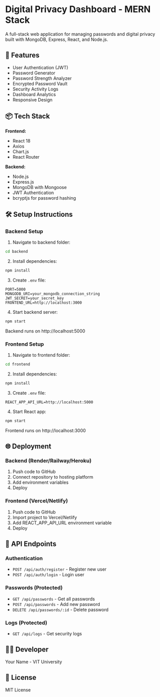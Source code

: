# Digital Privacy Dashboard - MERN Stack

A full-stack web application for managing passwords and digital privacy built with MongoDB, Express, React, and Node.js.

## 🚀 Features

- User Authentication (JWT)
- Password Generator
- Password Strength Analyzer  
- Encrypted Password Vault
- Security Activity Logs
- Dashboard Analytics
- Responsive Design

## 📦 Tech Stack

**Frontend:**
- React 18
- Axios
- Chart.js
- React Router

**Backend:**
- Node.js
- Express.js
- MongoDB with Mongoose
- JWT Authentication
- bcryptjs for password hashing

## 🛠️ Setup Instructions

### Backend Setup

1. Navigate to backend folder:
```bash
cd backend
```

2. Install dependencies:
```bash
npm install
```

3. Create `.env` file:
```
PORT=5000
MONGODB_URI=your_mongodb_connection_string
JWT_SECRET=your_secret_key
FRONTEND_URL=http://localhost:3000
```

4. Start backend server:
```bash
npm start
```

Backend runs on http://localhost:5000

### Frontend Setup

1. Navigate to frontend folder:
```bash
cd frontend
```

2. Install dependencies:
```bash
npm install
```

3. Create `.env` file:
```
REACT_APP_API_URL=http://localhost:5000
```

4. Start React app:
```bash
npm start
```

Frontend runs on http://localhost:3000

## 🌐 Deployment

### Backend (Render/Railway/Heroku)

1. Push code to GitHub
2. Connect repository to hosting platform
3. Add environment variables
4. Deploy

### Frontend (Vercel/Netlify)

1. Push code to GitHub
2. Import project to Vercel/Netlify
3. Add REACT_APP_API_URL environment variable
4. Deploy

## 📝 API Endpoints

### Authentication
- `POST /api/auth/register` - Register new user
- `POST /api/auth/login` - Login user

### Passwords (Protected)
- `GET /api/passwords` - Get all passwords
- `POST /api/passwords` - Add new password
- `DELETE /api/passwords/:id` - Delete password

### Logs (Protected)
- `GET /api/logs` - Get security logs

## 👨‍💻 Developer

Your Name - VIT University

## 📄 License

MIT License

